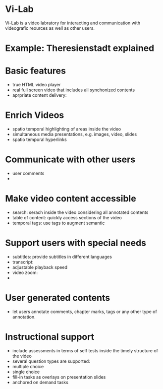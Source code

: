 

# Vi-Lab
Vi-Lab is a video labratory for interacting and communication with videografic reources as well as other users.


# Example: Theresienstadt explained

# Basic features
* true HTML video player
* real full screen video that includes all synchonized contents
* aprpriate content delivery: 

# Enrich Videos
* spatio temporal highlighting of areas inside the video
* simultaneous media presentations, e.g. images, video, slides
* spatio temporal hyperlinks


# Communicate with other users
* user comments
* 

# Make video content accessible
* search: serach inside the video considering all annotated contents
* table of content: quickly access sections of the video
* temporal tags: use tags to augment semantic

# Support users with special needs
* subtitles: provide subtitles in different languages
* transcript: 
* adjustable playback speed
* video zoom: 
* 

# User generated contents
* let users annotate comments, chapter marks, tags or any other type of annotation.

# Instructional support
* include assessments in terms of self tests inside the timely structure of the video
* several question types are supported:
 * multiple choice
 * single choice
 * fill-in tasks as overlays on presentation slides
 * anchored on demand tasks
 
 

